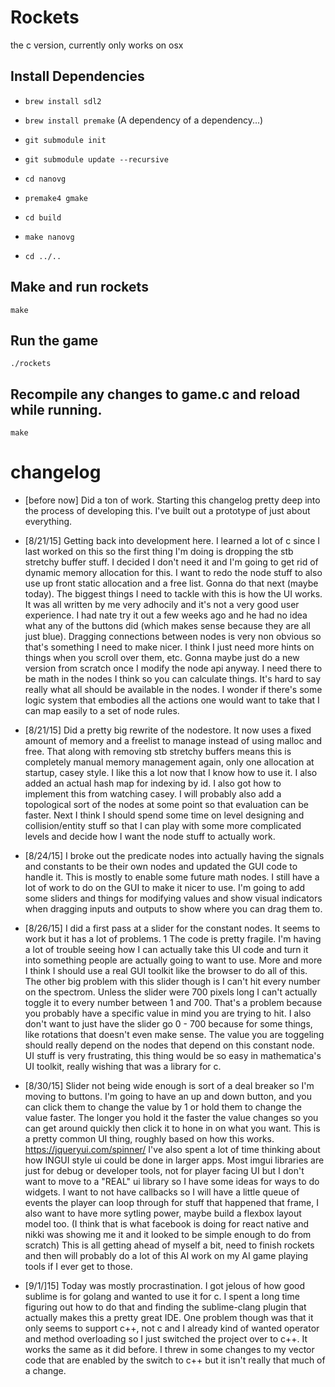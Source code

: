 # Rockets
the c version, currently only works on osx

## Install Dependencies
* `brew install sdl2`
* `brew install premake` (A dependency of a dependency...)
* `git submodule init`
* `git submodule update --recursive`

* `cd nanovg`
* `premake4 gmake`
* `cd build`
* `make nanovg`
* `cd ../..`

## Make and run rockets
`make`

## Run the game
`./rockets`

## Recompile any changes to game.c and reload while running.
`make`

# changelog
* [before now]    Did a ton of work. Starting this changelog pretty deep into the process of developing this. I've built out a prototype of just about everything.

* [8/21/15]    Getting back into development here. I learned a lot of c since I last worked on this so the first thing I'm doing is dropping the stb stretchy buffer stuff. I decided I don't need it and I'm going to get rid of dynamic memory allocation for this. I want to redo the node stuff to also use up front static allocation and a free list. Gonna do that next (maybe today). The biggest things I need to tackle with this is how the UI works. It was all written by me very adhocily and it's not a very good user experience. I had nate try it out a few weeks ago and he had no idea what any of the buttons did (which makes sense because they are all just blue). Dragging connections between nodes is very non obvious so that's something I need to make nicer. I think I just need more hints on things when you scroll over them, etc. Gonna maybe just do a new version from scratch once I modify the node api anyway. I need there to be math in the nodes I think so you can calculate things. It's hard to say really what all should be available in the nodes. I wonder if there's some logic system that embodies all the actions one would want to take that I can map easily to a set of node rules.

* [8/21/15]    Did a pretty big rewrite of the nodestore. It now uses a fixed amount of memory and a freelist to manage instead of using malloc and free. That along with removing stb stretchy buffers means this is completely manual memory management again, only one allocation at startup, casey style. I like this a lot now that I know how to use it. I also added an actual hash map for indexing by id. I also got how to implement this from watching casey. I will probably also add a topological sort of the nodes at some point so that evaluation can be faster. Next I think I should spend some time on level designing and collision/entity stuff so that I can play with some more complicated levels and decide how I want the node stuff to actually work.

* [8/24/15]    I broke out the predicate nodes into actually having the signals and constants to be their own nodes and updated the GUI code to handle it. This is mostly to enable some future math nodes. I still have a lot of work to do on the GUI to make it nicer to use. I'm going to add some sliders and things for modifying values and show visual indicators when dragging inputs and outputs to show where you can drag them to.

* [8/26/15]    I did a first pass at a slider for the constant nodes. It seems to work but it has a lot of problems. 1 The code is pretty fragile. I'm having a lot of trouble seeing how I can actually take this UI code and turn it into something people are actually going to want to use. More and more I think I should use a real GUI toolkit like the browser to do all of this. The other big problem with this slider though is I can't hit every number on the spectrom. Unless the slider were 700 pixels long I can't actually toggle it to every number between 1 and 700. That's a problem because you probably have a specific value in mind you are trying to hit. I also don't want to just have the slider go 0 - 700 because for some things, like rotations that doesn't even make sense. The value you are toggeling should really depend on the nodes that depend on this constant node. UI stuff is very frustrating, this thing would be so easy in mathematica's UI toolkit, really wishing that was a library for c.

* [8/30/15]    Slider not being wide enough is sort of a deal breaker so I'm moving to buttons. I'm going to have an up and down button, and you can click them to change the value by 1 or hold them to change the value faster. The longer you hold it the faster the value changes so you can get around quickly then click it to hone in on what you want. This is a pretty common UI thing, roughly based on how this works. https://jqueryui.com/spinner/ I've also spent a lot of time thinking about how INGUI style ui could be done in larger apps. Most imgui libraries are just for debug or developer tools, not for player facing UI but I don't want to move to a "REAL" ui library so I have some ideas for ways to do widgets. I want to not have callbacks so I will have a little queue of events the player can loop through for stuff that happened that frame, I also want to have more sytling power, maybe build a flexbox layout model too. (I think that is what facebook is doing for react native and nikki was showing me it and it looked to be simple enough to do from scratch) This is all getting ahead of myself a bit, need to finish rockets and then will probably do a lot of this AI work on my AI game playing tools if I ever get to those.

* [9/1/]15]    Today was mostly procrastination. I got jelous of how good sublime is for golang and wanted to use it for c. I spent a long time figuring out how to do that and finding the sublime-clang plugin that actually makes this a pretty great IDE. One problem though was that it only seems to support c++, not c and I already kind of wanted operator and method overloading so I just switched the project over to c++. It works the same as it did before. I threw in some changes to my vector code that are enabled by the switch to c++ but it isn't really that much of a change.